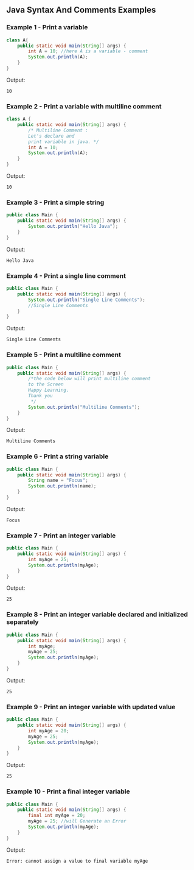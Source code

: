 ## Java Syntax And Comments Examples

### Example 1 - Print a variable

```java
class A{
    public static void main(String[] args) {
        int A = 10; //here A is a variable - comment
        System.out.println(A);
    }
}
```

Output:

```
10
```

### Example 2 - Print a variable with multiline comment

```java
class A {
    public static void main(String[] args) {
        /* Multiline Comment :
        Let's declare and
        print variable in java. */
        int A = 10;
        System.out.println(A);
    }
}
```

Output:

```
10
```

### Example 3 - Print a simple string

```java
public class Main {
    public static void main(String[] args) {
        System.out.println("Hello Java");
    }
}
```

Output:

```
Hello Java
```

### Example 4 - Print a single line comment

```java
public class Main {
    public static void main(String[] args) {
        System.out.println("Single Line Comments");
        //Single Line Comments
    }
}
```

Output:

```
Single Line Comments
```

### Example 5 - Print a multiline comment

```java
public class Main {
    public static void main(String[] args) {
        /*the code below will print multiline comment
        to the Screen
        Happy Learning.
        Thank you
         */
        System.out.println("Multiline Comments");
    }
}
```

Output:

```
Multiline Comments
```

### Example 6 - Print a string variable

```java
public class Main {
    public static void main(String[] args) {
        String name = "Focus";
        System.out.println(name);
    }
}
```

Output:

```
Focus
```

### Example 7 - Print an integer variable

```java
public class Main {
    public static void main(String[] args) {
        int myAge = 25;
        System.out.println(myAge);
    }
}
```

Output:

```
25
```

### Example 8 - Print an integer variable declared and initialized separately

```java
public class Main {
    public static void main(String[] args) {
        int myAge;
        myAge = 25;
        System.out.println(myAge);
    }
}
```

Output:

```
25
```

### Example 9 - Print an integer variable with updated value

```java
public class Main {
    public static void main(String[] args) {
        int myAge = 20;
        myAge = 25;
        System.out.println(myAge);
    }
}
```

Output:

```
25
```

### Example 10 - Print a final integer variable

```java
public class Main {
    public static void main(String[] args) {
        final int myAge = 20;
        myAge = 25; //will Generate an Error
        System.out.println(myAge);
    }
}
```

Output:

```
Error: cannot assign a value to final variable myAge
```
